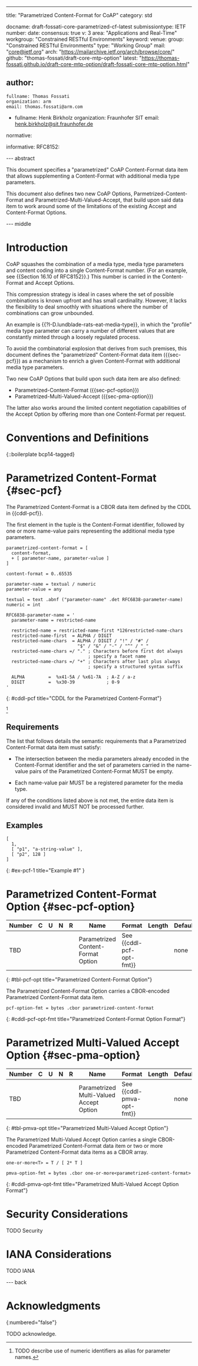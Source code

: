 ---
title: "Parametrized Content-Format for CoAP"
category: std

docname: draft-fossati-core-parametrized-cf-latest
submissiontype: IETF
number:
date:
consensus: true
v: 3
area: "Applications and Real-Time"
workgroup: "Constrained RESTful Environments"
keyword:
venue:
  group: "Constrained RESTful Environments"
  type: "Working Group"
  mail: "core@ietf.org"
  arch: "https://mailarchive.ietf.org/arch/browse/core/"
  github: "thomas-fossati/draft-core-mtp-option"
  latest: "https://thomas-fossati.github.io/draft-core-mtp-option/draft-fossati-core-mtp-option.html"

author:
 -
    fullname: Thomas Fossati
    organization: arm
    email: thomas.fossati@arm.com
 -
    fullname: Henk Birkholz
    organization: Fraunhofer SIT
    email: henk.birkholz@sit.fraunhofer.de

normative:

informative:
  RFC8152:

--- abstract

This document specifies a "parametrized" CoAP Content-Format data item that
allows supplementing a Content-Format with additional media type parameters.

This document also defines two new CoAP Options, Parmetrized-Content-Format and
Parametrized-Multi-Valued-Accept, that build upon said data item to work around
some of the limitations of the existing Accept and Content-Format Options.

--- middle

# Introduction

CoAP squashes the combination of a media type, media type parameters and
content coding into a single Content-Format number.  (For an example, see
{{Section 16.10 of RFC8152}}.)  This number is carried in the Content-Format
and Accept Options.

This compression strategy is ideal in cases where the set of possible
combinations is known upfront and has small cardinality.  However, it lacks the
flexibility to deal smoothly with situations where the number of combinations
can grow unbounded.

An example is {{?I-D.lundblade-rats-eat-media-type}}, in which the "profile"
media type parameter can carry a number of different values that are constantly
minted through a loosely regulated process.

To avoid the combinatorial explosion that derives from such premises, this
document defines the "parametrized" Content-Format data item ({{sec-pcf}}) as a
mechanism to enrich a given Content-Format with additional media type
parameters.

Two new CoAP Options that build upon such data item are also defined:

* Parametrized-Content-Format ({{sec-pcf-option}})
* Parametrized-Multi-Valued-Accept ({{sec-pma-option}})

The latter also works around the limited content negotiation capabilities of
the Accept Option by offering more than one Content-Format per request.

# Conventions and Definitions

{::boilerplate bcp14-tagged}

# Parametrized Content-Format {#sec-pcf}

The Parametrized Content-Format is a CBOR data item defined by the CDDL in
{{cddl-pcf}}.

The first element in the tuple is the Content-Format identifier, followed by
one or more name-value pairs representing the additional media type parameters.

~~~cddl
parametrized-content-format = [
  content-format,
  + [ parameter-name, parameter-value ]
]

content-format = 0..65535

parameter-name = textual / numeric
parameter-value = any

textual = text .abnf ("parameter-name" .det RFC6838-parameter-name)
numeric = int

RFC6838-parameter-name = '
  parameter-name = restricted-name

  restricted-name = restricted-name-first *126restricted-name-chars
  restricted-name-first  = ALPHA / DIGIT
  restricted-name-chars  = ALPHA / DIGIT / "!" / "#" /
                           "$" / "&" / "-" / "^" / "_"
  restricted-name-chars =/ "." ; Characters before first dot always
                               ; specify a facet name
  restricted-name-chars =/ "+" ; Characters after last plus always
                               ; specify a structured syntax suffix

  ALPHA         =  %x41-5A / %x61-7A  ; A-Z / a-z
  DIGIT         =  %x30-39            ; 0-9
'
~~~
{: #cddl-pcf title="CDDL for the Parametrized Content-Format"}

[^TBD1]

[^TBD1]: TODO describe use of numeric identifiers as alias for parameter names.

## Requirements

The list that follows details the semantic requirements that a Parametrized
Content-Format data item must satisfy:

* The intersection between the media parameters already encoded in the
  Content-Format identifier and the set of parameters carried in the name-value
  pairs of the Parametrized Content-Format MUST be empty.

* Each name-value pair MUST be a registered parameter for the media type.

If any of the conditions listed above is not met, the entire data item is
considered invalid and MUST NOT be processed further.

## Examples

~~~cbor-diag
[
  1,
  [ "p1", "a-string-value" ],
  [ "p2", 128 ]
]
~~~
{: #ex-pcf-1 title="Example #1" }

# Parametrized Content-Format Option {#sec-pcf-option}

| Number | C | U | N | R | Name | Format | Length | Default |
| ------ | - | - | - | - | ---- | ------ | ------ | ------- |
| TBD    |   |   |   |   | Parametrized Content-Format Option | See {{cddl-pcf-opt-fmt}} | | none |
{: #tbl-pcf-opt title="Parametrized Content-Format Option"}

The Parametrized Content-Format Option carries a CBOR-encoded Parametrized
Content-Format data item.

~~~cddl
pcf-option-fmt = bytes .cbor parametrized-content-format
~~~
{: #cddl-pcf-opt-fmt title="Parametrized Content-Format Option Format"}

# Parametrized Multi-Valued Accept Option {#sec-pma-option}

| Number | C | U | N | R | Name | Format | Length | Default |
| ------ | - | - | - | - | ---- | ------ | ------ | ------- |
| TBD    |   |   |   |   | Parametrized Multi-Valued Accept Option | See {{cddl-pmva-opt-fmt}} | | none |
{: #tbl-pmva-opt title="Parametrized Multi-Valued Accept Option"}

The Parametrized Multi-Valued Accept Option carries a single CBOR-encoded
Parametrized Content-Format data item or two or more Parametrized
Content-Format data items as a CBOR array.

~~~cddl
one-or-more<T> = T / [ 2* T ]

pmva-option-fmt = bytes .cbor one-or-more<parametrized-content-format>
~~~
{: #cddl-pmva-opt-fmt title="Parametrized Multi-Valued Accept Option Format"}

# Security Considerations

TODO Security

# IANA Considerations

TODO IANA

--- back

# Acknowledgments
{:numbered="false"}

TODO acknowledge.

